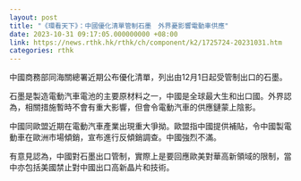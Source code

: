 ```yaml
---
layout: post
title: "《環看天下》：中國優化清單管制石墨　外界憂影響電動車供應"
date: 2023-10-31 09:17:05.000000000 +08:00
link: https://news.rthk.hk/rthk/ch/component/k2/1725724-20231031.htm
categories: rthk
---
```


中國商務部同海關總署近期公布優化清單，列出由12月1日起受管制出口的石墨。

石墨是製造電動汽車電池的主要原材料之一，中國是全球最大生和出口國。外界認為，相關措施暫時不會有重大影響，但會令電動汽車的供應鏈蒙上陰影。

中國同歐盟近期在電動汽車產業出現重大爭拗。歐盟指中國提供補貼，令中國製電動車在歐洲市場傾銷，宣布進行反傾銷調查。中國強烈不滿。

有意見認為，中國對石墨出口管制，實際上是要回應歐美對華高新領域的限制，當中亦包括美國禁止對中國出口高新晶片和技術。
